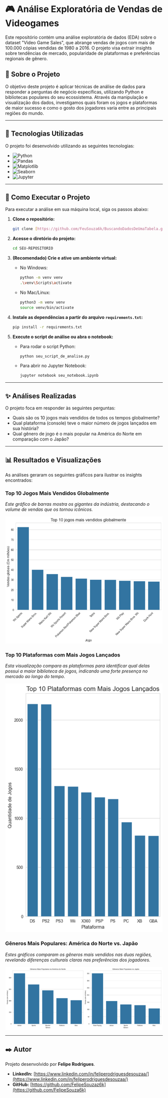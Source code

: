 # 🎮 Análise Exploratória de Vendas de Videogames

Este repositório contém uma análise exploratória de dados (EDA) sobre o dataset "Video Game Sales", que abrange vendas de jogos com mais de 100.000 cópias vendidas de 1980 a 2016. O projeto visa extrair insights sobre tendências de mercado, popularidade de plataformas e preferências regionais de gênero.

## 🎯 Sobre o Projeto

O objetivo deste projeto é aplicar técnicas de análise de dados para responder a perguntas de negócio específicas, utilizando Python e bibliotecas populares do seu ecossistema. Através da manipulação e visualização dos dados, investigamos quais foram os jogos e plataformas de maior sucesso e como o gosto dos jogadores varia entre as principais regiões do mundo.

---

## 🚀 Tecnologias Utilizadas

O projeto foi desenvolvido utilizando as seguintes tecnologias:

* ![Python](https://img.shields.io/badge/Python-3776AB?style=for-the-badge&logo=python&logoColor=white)
* ![Pandas](https://img.shields.io/badge/Pandas-2C2D72?style=for-the-badge&logo=pandas&logoColor=white)
* ![Matplotlib](https://img.shields.io/badge/Matplotlib-3776AB?style=for-the-badge&logo=matplotlib&logoColor=white)
* ![Seaborn](https://img.shields.io/badge/Seaborn-3776AB?style=for-the-badge&logo=seaborn&logoColor=white)
* ![Jupyter](https://img.shields.io/badge/Jupyter-F37626?style=for-the-badge&logo=Jupyter&logoColor=white)

---

## 🔧 Como Executar o Projeto

Para executar a análise em sua máquina local, siga os passos abaixo:

1.  **Clone o repositório:**
    ```bash
    git clone [https://github.com/FeuSouza6k/BuscandoDadosDeUmaTabela.git](https://github.com/FeuSouza6k/BuscandoDadosDeUmaTabela.git)
    ```

2.  **Acesse o diretório do projeto:**
    ```bash
    cd SEU-REPOSITORIO
    ```

3.  **(Recomendado) Crie e ative um ambiente virtual:**
    * No Windows:
        ```bash
        python -m venv venv
        .\venv\Scripts\activate
        ```
    * No Mac/Linux:
        ```bash
        python3 -m venv venv
        source venv/bin/activate
        ```

4.  **Instale as dependências a partir do arquivo `requirements.txt`:**
    ```bash
    pip install -r requirements.txt
    ```

5.  **Execute o script de análise ou abra o notebook:**
    * Para rodar o script Python:
        ```bash
        python seu_script_de_analise.py
        ```
    * Para abrir no Jupyter Notebook:
        ```bash
        jupyter notebook seu_notebook.ipynb
        ```

---

## ✨ Análises Realizadas

O projeto foca em responder às seguintes perguntas:

* Quais são os 10 jogos mais vendidos de todos os tempos globalmente?
* Qual plataforma (console) teve o maior número de jogos lançados em sua história?
* Qual gênero de jogo é o mais popular na América do Norte em comparação com o Japão?

---

## 📊 Resultados e Visualizações

As análises geraram os seguintes gráficos para ilustrar os insights encontrados:

### Top 10 Jogos Mais Vendidos Globalmente
*Este gráfico de barras mostra os gigantes da indústria, destacando o volume de vendas que os tornou icônicos.*

![Gráfico dos 10 jogos mais vendidos](./top_10_jogos.png)

### Top 10 Plataformas com Mais Jogos Lançados
*Esta visualização compara as plataformas para identificar qual delas possui a maior biblioteca de jogos, indicando uma forte presença no mercado ao longo do tempo.*

![Gráfico das plataformas com mais jogos](./top_10_plataformas.png)

### Gêneros Mais Populares: América do Norte vs. Japão
*Estes gráficos comparam os gêneros mais vendidos nas duas regiões, revelando diferenças culturais claras nas preferências dos jogadores.*

![Gráfico comparativo de gêneros por região](./top_generos_regiao.png)

---

## ✒️ Autor

Projeto desenvolvido por **Felipe Rodrigues**.

* **LinkedIn:** [https://www.linkedin.com/in/feliperodriguesdesouzaa/](https://www.linkedin.com/in/feliperodriguesdesouzaa/)
* **GitHub:** [https://github.com/FelipeSouzaz6k](https://github.com/FelipeSouza6k)